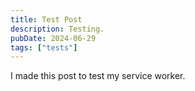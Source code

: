 ```yaml
---
title: Test Post
description: Testing.
pubDate: 2024-06-29
tags: ["tests"]
---
```


I made this post to test my service worker.
